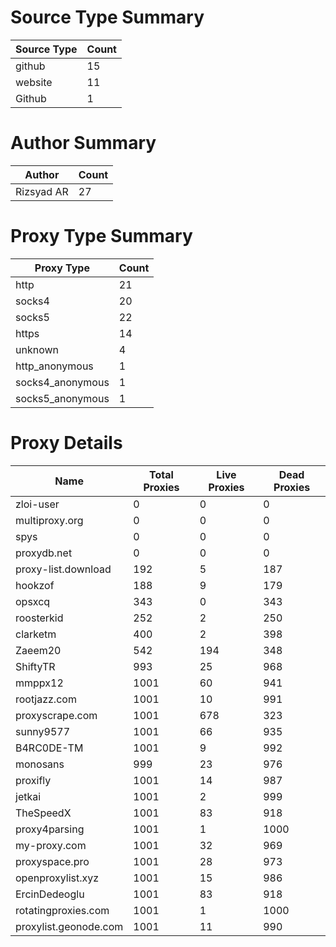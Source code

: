 # Source Type Summary

| Source Type | Count |
|-------------|-------|
| github | 15 |
| website | 11 |
| Github | 1 |


# Author Summary

| Author | Count |
|--------|-------|
| Rizsyad AR | 27 |


# Proxy Type Summary

| Proxy Type | Count |
|------------|-------|
| http | 21 |
| socks4 | 20 |
| socks5 | 22 |
| https | 14 |
| unknown | 4 |
| http_anonymous | 1 |
| socks4_anonymous | 1 |
| socks5_anonymous | 1 |


# Proxy Details

| Name | Total Proxies | Live Proxies | Dead Proxies |
|------|---------------|--------------|---------------|
| zloi-user | 0 | 0 | 0 |
| multiproxy.org | 0 | 0 | 0 |
| spys | 0 | 0 | 0 |
| proxydb.net | 0 | 0 | 0 |
| proxy-list.download | 192 | 5 | 187 |
| hookzof | 188 | 9 | 179 |
| opsxcq | 343 | 0 | 343 |
| roosterkid | 252 | 2 | 250 |
| clarketm | 400 | 2 | 398 |
| Zaeem20 | 542 | 194 | 348 |
| ShiftyTR | 993 | 25 | 968 |
| mmppx12 | 1001 | 60 | 941 |
| rootjazz.com | 1001 | 10 | 991 |
| proxyscrape.com | 1001 | 678 | 323 |
| sunny9577 | 1001 | 66 | 935 |
| B4RC0DE-TM | 1001 | 9 | 992 |
| monosans | 999 | 23 | 976 |
| proxifly | 1001 | 14 | 987 |
| jetkai | 1001 | 2 | 999 |
| TheSpeedX | 1001 | 83 | 918 |
| proxy4parsing | 1001 | 1 | 1000 |
| my-proxy.com | 1001 | 32 | 969 |
| proxyspace.pro | 1001 | 28 | 973 |
| openproxylist.xyz | 1001 | 15 | 986 |
| ErcinDedeoglu | 1001 | 83 | 918 |
| rotatingproxies.com | 1001 | 1 | 1000 |
| proxylist.geonode.com | 1001 | 11 | 990 |
